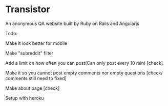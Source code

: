 # Transistor

An anonymous QA website built by Ruby on Rails and Angularjs

Todo:

Make it look better for mobile

Make "subreddit" filter

Add a limit on how often you can post(Can only post every 10 min) [check]

Make it so you cannot post empty comments nor empty questions [check/ comments still need to fixed]

Make about page [check]

Setup with heroku


